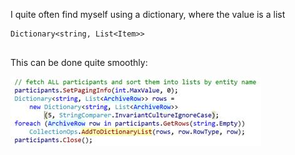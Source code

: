 <properties date="2016-05-10"
SortOrder="44"
/>

I quite often find myself using a dictionary, where the value is a list

```
Dictionary<string, List<Item>>
 
```

This can be done quite smoothly:

<img src="../EW%202010%20NetServer%20Enhancements_files/image010.jpg" id="Picture 10" width="401" height="111" />
